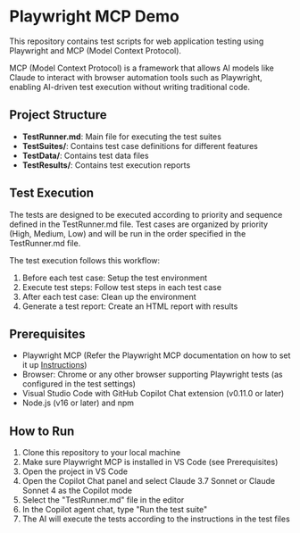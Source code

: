 # Playwright MCP Demo

This repository contains test scripts for web application testing using Playwright and MCP (Model Context Protocol).

MCP (Model Context Protocol) is a framework that allows AI models like Claude to interact with browser automation tools such as Playwright, enabling AI-driven test execution without writing traditional code.

## Project Structure

- **TestRunner.md**: Main file for executing the test suites
- **TestSuites/**: Contains test case definitions for different features
- **TestData/**: Contains test data files
- **TestResults/**: Contains test execution reports

## Test Execution

The tests are designed to be executed according to priority and sequence defined in the TestRunner.md file. Test cases are organized by priority (High, Medium, Low) and will be run in the order specified in the TestRunner.md file.

The test execution follows this workflow:
1. Before each test case: Setup the test environment
2. Execute test steps: Follow test steps in each test case
3. After each test case: Clean up the environment
4. Generate a test report: Create an HTML report with results

## Prerequisites

- Playwright MCP (Refer the Playwright MCP documentation on how to set it up [Instructions](https://github.com/microsoft/playwright-mcp/blob/main/README.md))
- Browser: Chrome or any other browser supporting Playwright tests (as configured in the test settings)
- Visual Studio Code with GitHub Copilot Chat extension (v0.11.0 or later)
- Node.js (v16 or later) and npm

## How to Run
1. Clone this repository to your local machine
2. Make sure Playwright MCP is installed in VS Code (see Prerequisites)
3. Open the project in VS Code
4. Open the Copilot Chat panel and select Claude 3.7 Sonnet or Claude Sonnet 4 as the Copilot mode
5. Select the "TestRunner.md" file in the editor
6. In the Copilot agent chat, type "Run the test suite"
7. The AI will execute the tests according to the instructions in the test files
